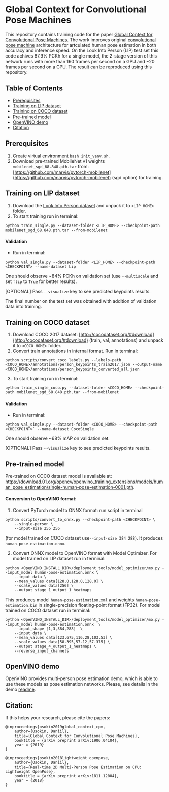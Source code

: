 # Global Context for Convolutional Pose Machines

This repository contains training code for the paper [Global Context for Convolutional Pose Machines](https://arxiv.org/pdf/1906.04104.pdf). The work improves original [convolutional pose machine](https://arxiv.org/pdf/1602.00134.pdf) architecture for artculated human pose estimation in both accuracy and inference speed. On the Look Into Person (LIP) test set this code achives 87.9% PCKh for a single model, the 2-stage version of this network runs with more than 160 frames per second on a GPU and ~20 frames per second on a CPU. The result can be reproduced using this repository.

## Table of Contents

* [Prerequisites](#prerequisites)
* [Training on LIP dataset](#training-lip)
* [Training on COCO dataset](#training-coco)
* [Pre-trained model](#pre-trained-model)
* [OpenVINO demo](#openvino-demo)
* [Citation](#citation)

## Prerequisites

1. Create virtual environment `bash init_venv.sh`.
2. Download pre-trained MobileNet v1 weights `mobilenet_sgd_68.848.pth.tar` from: [https://github.com/marvis/pytorch-mobilenet](https://github.com/marvis/pytorch-mobilenet) (sgd option) for training.

## Training on LIP dataset <a name="training-lip"/>

1. Download the [Look Into Person dataset](http://47.100.21.47:9999/overview.php) and unpack it to `<LIP_HOME>` folder.
2. To start training run in terminal:
```
python train_single.py --dataset-folder <LIP_HOME> --checkpoint-path mobilenet_sgd_68.848.pth.tar --from-mobilenet
```

#### Validation

* Run in terminal:
```
python val_single.py --dataset-folder <LIP_HOME> --checkpoint-path <CHECKPOINT> --name-dataset Lip
```
One should observe ~84% PCKh on validation set (use `--multiscale` and set `flip` to `True` for better results).

[OPTIONAL] Pass `--visualize` key to see predicted keypoints results.

The final number on the test set was obtained with addition of validation data into training.

## Training on COCO dataset <a name="training-coco"/>

1. Download COCO 2017 dataset: [http://cocodataset.org/#download](http://cocodataset.org/#download) (train, val, annotations) and unpack it to `<COCO_HOME>` folder.
2. Convert train annotations in internal format. Run in terminal:
```
python scripts/convert_coco_labels.py --labels-path <COCO_HOME>/annotations/person_keypoints_train2017.json --output-name <COCO_HOME>/annotations/person_keypoints_converted_all.json
```
3. To start training run in terminal:
```
python train_single_coco.py --dataset-folder <COCO_HOME> --checkpoint-path mobilenet_sgd_68.848.pth.tar --from-mobilenet
```

#### Validation

* Run in terminal:
```
python val_single.py --dataset-folder <COCO_HOME> --checkpoint-path <CHECKPOINT>` --name-dataset CocoSingle
```
One should observe ~68% mAP on validation set.

[OPTIONAL] Pass `--visualize` key to see predicted keypoints results.

## Pre-trained model <a name="pre-trained-model"/>

Pre-trained on COCO dataset model is available at: https://download.01.org/opencv/openvino_training_extensions/models/human_pose_estimation/single-human-pose-estimation-0001.pth.

#### Conversion to OpenVINO format:

1. Convert PyTorch model to ONNX format: run script in terminal

```
python scripts/convert_to_onnx.py --checkpoint-path <CHECKPOINT> \
    --single-person \
    --input-size 256 256
```

(for model trained on COCO dataset use`--input-size 384 288`). It produces `human-pose-estimation.onnx`.

2. Convert ONNX model to OpenVINO format with Model Optimizer. For model trained on LIP dataset run in terminal:

```
python <OpenVINO_INSTALL_DIR>/deployment_tools/model_optimizer/mo.py --input_model human-pose-estimation.onnx \
    --input data \
    --mean_values data[128.0,128.0,128.0] \
    --scale_values data[256] \
    --output stage_1_output_1_heatmaps
```

This produces model `human-pose-estimation.xml` and weights `human-pose-estimation.bin` in single-precision floating-point format (FP32). For model trained on COCO dataset run in terminal:

```
python <OpenVINO_INSTALL_DIR>/deployment_tools/model_optimizer/mo.py --input_model human-pose-estimation.onnx  \
    --input_shape [1,3,384,288]  \
    --input data \
    --mean_values data[123.675,116.28,103.53] \
    --scale_values data[58.395,57.12,57.375] \
    --output stage_4_output_1_heatmaps \
    --reverse_input_channels
```

## OpenVINO demo <a name="openvino-demo"/>

OpenVINO provides multi-person pose estimation demo, which is able to use these models as pose estimation networks. Please, see details in the demo [readme](https://github.com/opencv/open_model_zoo/tree/demos/python_demos/single_human_pose_estimation_demo/README.md).

## Citation:

If this helps your research, please cite the papers:

```
@inproceedings{osokin2019global_context_cpm,
    author={Osokin, Daniil},
    title={Global Context for Convolutional Pose Machines},
    booktitle = {arXiv preprint arXiv:1906.04104},
    year = {2019}
}

@inproceedings{osokin2018lightweight_openpose,
    author={Osokin, Daniil},
    title={Real-time 2D Multi-Person Pose Estimation on CPU: Lightweight OpenPose},
    booktitle = {arXiv preprint arXiv:1811.12004},
    year = {2018}
}
```
